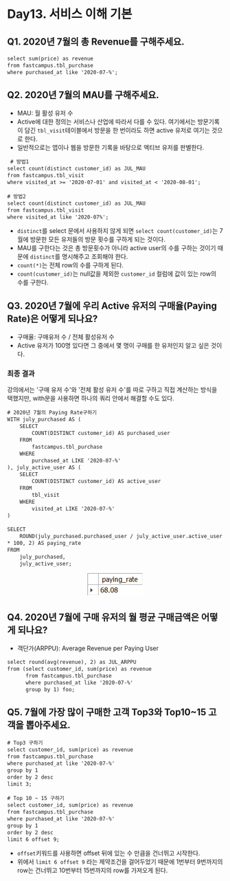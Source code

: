 # Day13. 서비스 이해 기본

## Q1. 2020년 7월의 총 Revenue를 구해주세요.

```mysql
select sum(price) as revenue
from fastcampus.tbl_purchase
where purchased_at like '2020-07-%';
```

## Q2. 2020년 7월의 MAU를 구해주세요.

- MAU: 월 활성 유저 수
- Active에 대한 정의는 서비스나 산업에 따라서 다를 수 있다. 여기에서는 방문기록이 담긴 `tbl_visit`테이블에서 방문을 한 번이라도 하면 active 유저로 여기는 것으로 한다.
- 일반적으로는 앱이나 웹을 방문한 기록을 바탕으로 액티브 유저를 판별한다.

```mysql
 # 방법1
select count(distinct customer_id) as JUL_MAU
from fastcampus.tbl_visit
where visited_at >= '2020-07-01' and visited_at < '2020-08-01';

# 방법2
select count(distinct customer_id) as JUL_MAU
from fastcampus.tbl_visit
where visited_at like '2020-07%'; 
```

- `distinct`를 select 문에서 사용하지 않게 되면 `select count(customer_id)`는 7월에 방문한 모든 유저들의 방문 횟수를 구하게 되는 것이다.
- MAU를 구한다는 것은 총 방문횟수가 아니라 active user의 수를 구하는 것이기 때문에 `distinct`를 명시해주고 조회해야 한다.
- `count(*)`는 전체 row의 수를 구하게 된다.
- `count(customer_id)`는 null값을 제외한 `customer_id` 컬럼에 값이 있는 row의 수를 구한다.

## Q3. 2020년 7월에 우리 Active 유저의 구매율(Paying Rate)은 어떻게 되나요?

- 구매율: 구매유저 수 / 전체 활성유저 수
- Active 유저가 100명 있다면 그 중에서 몇 명이 구매를 한 유저인지 알고 싶은 것이다.

### 최종 결과

강의에서는 '구매 유저 수'와 '전체 활성 유저 수'를 따로 구하고 직접 계산하는 방식을 택했지만, with문을 사용하면 하나의 쿼리 안에서 해결할 수도 있다.

```mysql
# 2020년 7월의 Paying Rate구하기
WITH july_purchased AS (
	SELECT 
		COUNT(DISTINCT customer_id) AS purchased_user
	FROM
		fastcampus.tbl_purchase
	WHERE
		purchased_at LIKE '2020-07-%'
), july_active_user AS (
	SELECT 
		COUNT(DISTINCT customer_id) AS active_user
	FROM
		tbl_visit
	WHERE
		visited_at LIKE '2020-07-%'
)

SELECT 
    ROUND(july_purchased.purchased_user / july_active_user.active_user * 100, 2) AS paying_rate
FROM
    july_purchased,
    july_active_user;
```

<p align="center">
    <img src="/src/resources/day13_q3.png">
</p>

## Q4. 2020년 7월에 구매 유저의 월 평균 구매금액은 어떻게 되나요?

- 객단가(ARPPU): Average Revenue per Paying User

```mysql
select round(avg(revenue), 2) as JUL_ARPPU
from (select customer_id, sum(price) as revenue
      from fastcampus.tbl_purchase
      where purchased_at like '2020-07-%'
      group by 1) foo;
```

## Q5. 7월에 가장 많이 구매한 고객 Top3와 Top10~15 고객을 뽑아주세요.

```mysql
# Top3 구하기
select customer_id, sum(price) as revenue
from fastcampus.tbl_purchase
where purchased_at like '2020-07-%'
group by 1
order by 2 desc
limit 3;

# Top 10 ~ 15 구하기 
select customer_id, sum(price) as revenue
from fastcampus.tbl_purchase
where purchased_at like '2020-07-%'
group by 1
order by 2 desc
limit 6 offset 9;
```

- `offset`키워드를 사용하면 offset 뒤에 있는 수 만큼을 건너뛰고 시작한다.
- 위에서 `limit 6 offset 9` 라는 제약조건을 걸어두었기 때문에 1번부터 9번까지의 row는 건너뛰고 10번부터 15번까지의 row를 가져오게 된다.